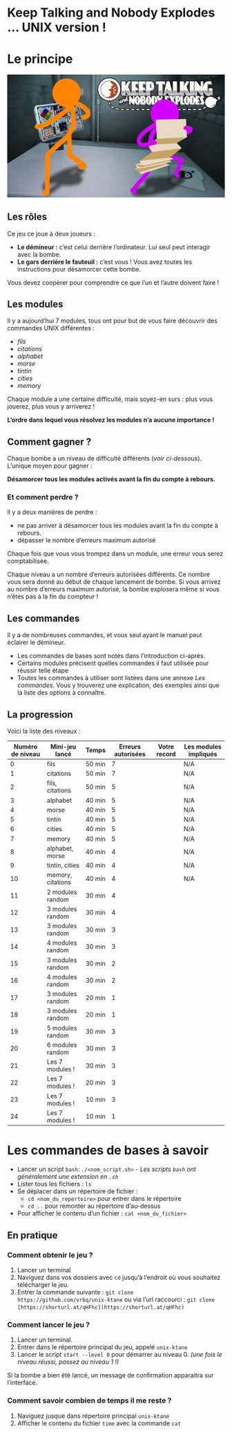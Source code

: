 # Keep Talking and Nobody Explodes … UNIX version !

# Le principe

![illustration.jpg](illustration.jpg)

## Les rôles

Ce jeu ce joue à deux joueurs :

- **Le démineur :** c’est celui derrière l’ordinateur.
  Lui seul peut interagir avec la bombe.
- **Le gars derrière le fauteuil :** c’est vous !
  Vous avez toutes les instructions pour désamorcer cette bombe.

Vous devez coopérer pour comprendre ce que l’un et l’autre doivent faire !

## Les modules

Il y a aujourd’hui 7 modules, tous ont pour but de vous faire découvrir des commandes UNIX différentes :

- _fils_
- _citations_
- _alphabet_
- _morse_
- _tintin_
- _cities_
- _memory_

Chaque module a une certaine difficulté, mais soyez-en surs : plus vous jouerez, plus vous y arriverez !

**L’ordre dans lequel vous résolvez les modules n’a aucune importance !**

## Comment gagner ?

Chaque bombe a un niveau de difficulté différents (_voir ci-dessous_). L’unique moyen pour gagner :

**Désamorcer tous les modules activés avant la fin du compte à rebours.**

### Et comment perdre ?

Il y a deux manières de perdre :

- ne pas arriver à désamorcer tous les modules avant la fin du compte à rebours.
- dépasser le nombre d’erreurs maximum autorisé

Chaque fois que vous vous trompez dans un module, une erreur vous serez comptabilisée.

Chaque niveau a un nombre d’erreurs autorisées différents. Ce nombre vous sera donné au début de chaque lancement de bombe. Si vous arrivez au nombre d’erreurs maximum autorisé, la bombe explosera même si vous n’êtes pas à la fin du compteur !

## Les commandes

Il y a de nombreuses commandes, et vous seul ayant le manuel peut éclairer le démineur.

- Les commandes de bases sont notés dans l’introduction ci-après.
- Certains modules précisent quelles commandes il faut utilisée pour réussir telle étape
- Toutes les commandes à utiliser sont listées dans une annexe _Les commandes_.
  Vous y trouverez une explication, des exemples ainsi que la liste des options à connaître.

## La progression

Voici la liste des niveaux :

| Numéro de niveau | Mini-jeu lancé    | Temps  | Erreurs autorisées | Votre record | Les modules impliqués |
| ---------------- | ----------------- | ------ | ------------------ | ------------ | --------------------- |
| 0                | fils              | 50 min | 7                  |              | N/A                   |
| 1                | citations         | 50 min | 7                  |              | N/A                   |
| 2                | fils, citations   | 50 min | 5                  |              | N/A                   |
| 3                | alphabet          | 40 min | 5                  |              | N/A                   |
| 4                | morse             | 40 min | 5                  |              | N/A                   |
| 5                | tintin            | 40 min | 5                  |              | N/A                   |
| 6                | cities            | 40 min | 5                  |              | N/A                   |
| 7                | memory            | 40 min | 5                  |              | N/A                   |
| 8                | alphabet, morse   | 40 min | 4                  |              | N/A                   |
| 9                | tintin, cities    | 40 min | 4                  |              | N/A                   |
| 10               | memory, citations | 40 min | 4                  |              | N/A                   |
| 11               | 2 modules random  | 30 min | 4                  |              |                       |
| 12               | 3 modules random  | 30 min | 4                  |              |                       |
| 13               | 3 modules random  | 30 min | 3                  |              |                       |
| 14               | 4 modules random  | 30 min | 3                  |              |                       |
| 15               | 3 modules random  | 30 min | 2                  |              |                       |
| 16               | 4 modules random  | 30 min | 2                  |              |                       |
| 17               | 3 modules random  | 20 min | 1                  |              |                       |
| 18               | 3 modules random  | 20 min | 1                  |              |                       |
| 19               | 5 modules random  | 30 min | 3                  |              |                       |
| 20               | 6 modules random  | 30 min | 3                  |              |                       |
| 21               | Les 7 modules !   | 30 min | 3                  |              |                       |
| 22               | Les 7 modules !   | 20 min | 3                  |              |                       |
| 23               | Les 7 modules !   | 10 min | 3                  |              |                       |
| 24               | Les 7 modules !   | 10 min | 1                  |              |                       |

# Les commandes de bases à savoir

- Lancer un script `bash`:
  `./<nom_script.sh>` _- Les scripts `bash` ont généralement une extension en `.sh`_
- Lister tous les fichiers : `ls`
- Se déplacer dans un répertoire de fichier :
  - `cd <nom_du_repertoire>` pour entrer dans le répertoire
  - `cd ..` pour remonter au répertoire d’au-dessus
- Pour afficher le contenu d’un fichier : `cat <nom_du_fichier>`

## En pratique

### Comment obtenir le jeu ?

1. Lancer un terminal
2. Naviguez dans vos dossiers avec `cd` jusqu’à l’endroit où vous souhaitez télécharger le jeu.
3. Entrer la commande suivante :
   `git clone https://github.com/vrbq/unix-ktane`
   ou via l’url raccourci : `git clone [https://shorturl.at/qHFhc](https://shorturl.at/qHFhc)`

### Comment lancer le jeu ?

1. Lancer un terminal.
2. Entrer dans le répertoire principal du jeu, appelé `unix-ktane`
3. Lancer le script `start --level 0` pour démarrer au niveau 0.
   _(une fois le niveau réussi, passez au niveau 1 !)_

Si la bombe a bien été lancé, un message de confirmation apparaitra sur l’interface.

### Comment savoir combien de temps il me reste ?

1. Naviguez jusque dans répertoire principal `unix-ktane`
2. Afficher le contenu du fichier `time` avec la commande `cat`

